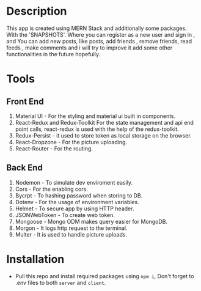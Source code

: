 # Description
This app is created using MERN Stack and additionally some packages. With the 'SNAPSHOTS'. Where you can register as a new user and sign in , and You can add new posts, like posts, add friends , remove friends, read feeds , make comments and i will try to improve it add some other functionalities in the future hopefully.
# Tools
## Front End
1. Material UI - For the styling and material ui built in components.
2. React-Redux and Redux-Toolkit For the state management and api end point calls, react-redux is used with the help of the redux-toolkit.
3. Redux-Persist - it used to store token as local storage on the browser.
4. React-Dropzone - For the picture uploading.
5. React-Router - For the routing.
## Back End
1. Nodemon - To simulate dev enviroment easily.
2. Cors - For the enabling cors.
3. Bycrpt - To hashing password when storing to DB.
4. Dotenv - For the usage of environment variables.
5. Helmet - To secure app by using HTTP header.
6. JSONWebToken - To create web token.
7. Mongoose - Mongo ODM makes query easier for MongoDB.
8. Morgon - It logs http request to the terminal.
9. Multer - It is used to handle picture uploads.
# Installation
- Pull this repo and install required packages using `npm i`, Don't forget to .env files to both `server` and `client`. 

